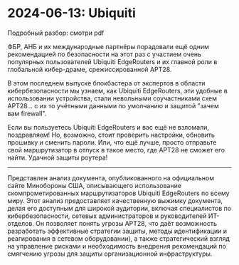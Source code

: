# 2024-06-13: Ubiquiti 

Подробный разбор: смотри pdf

ФБР, АНБ и их международные партнёры порадовали ещё одним рекомендацией по безопасности на этот раз с участием очень популярных пользователей Ubiquiti EdgeRouters и их главной роли в глобальной кибер-драме, срежиссированной APT28. 

В этом последнем выпуске блокбастера от экспертов в области кибербезопасности мы узнаем, как Ubiquiti EdgeRouters, эти удобные в использовании устройства, стали невольными соучастниками схем APT28… с  их то учётными данными по умолчанию и защитой "зачем вам firewall".

Если вы пользуетесь Ubiquiti EdgeRouters и вас ещё не взломали, поздравляем! Но, возможно, стоит проверить настройки, обновить прошивку и сменить пароли. Или, что ещё лучше, просто отправьте свой маршрутизатор в отпуск в такое место, где APT28 не сможет его найти. Удачной защиты роутера!

-------

Представлен анализ документа, опубликованного на официальном сайте Минобороны США, описывающего использование скомпрометированных маршрутизаторов Ubiquiti EdgeRouters по всему миру. Этот анализ предоставляет качественную выжимку документа, делая его доступным для широкой аудитории, включая специалистов по кибербезопасности, сетевых администраторов и руководителей ИТ-отделов. Он позволяет понять угрозы APT28, что даёт возможность разработать эффективные стратегии защиты, методы идентификации и реагирования в сетевом оборудовании), а также стратегический взгляд на управление рисками и необходимость внедрения рекомендаций по смягчению угрозы для защиты организационной инфраструктуры.
